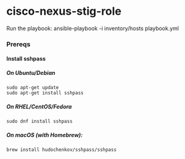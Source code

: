 # cisco-nexus-stig-role

Run the playbook:  ansible-playbook -i inventory/hosts playbook.yml

### Prereqs

#### Install sshpass

##### On Ubuntu/Debian
`````
sudo apt-get update
sudo apt-get install sshpass
`````

##### On RHEL/CentOS/Fedora
`````
sudo dnf install sshpass
`````

##### On macOS (with Homebrew):
`````
brew install hudochenkov/sshpass/sshpass
`````
